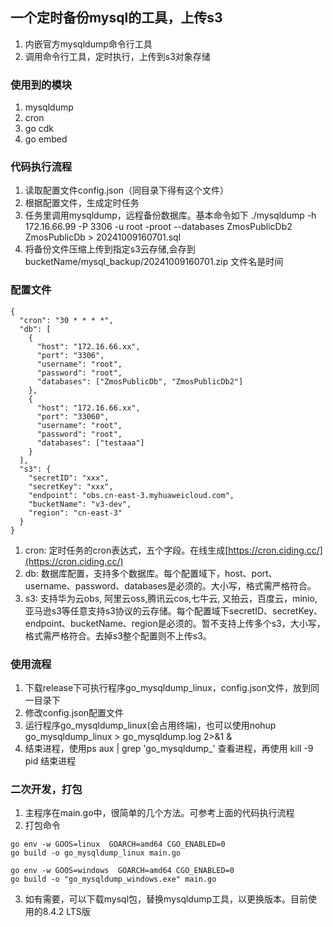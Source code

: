 
## 一个定时备份mysql的工具，上传s3
1. 内嵌官方mysqldump命令行工具
2. 调用命令行工具，定时执行，上传到s3对象存储

### 使用到的模块
1. mysqldump
2. cron
3. go cdk
4. go embed

### 代码执行流程
1. 读取配置文件config.json（同目录下得有这个文件）
2. 根据配置文件，生成定时任务
3. 任务里调用mysqldump，远程备份数据库。基本命令如下
   ./mysqldump -h 172.16.66.99 -P 3306 -u root -proot --databases ZmosPublicDb2 ZmosPublicDb > 20241009160701.sql
4. 将备份文件压缩上传到指定s3云存储,会存到bucketName/mysql_backup/20241009160701.zip 文件名是时间

### 配置文件
```
{
  "cron": "30 * * * *",
  "db": [
    {
      "host": "172.16.66.xx",
      "port": "3306",
      "username": "root",
      "password": "root",
      "databases": ["ZmosPublicDb", "ZmosPublicDb2"]
    },
    {
      "host": "172.16.66.xx",
      "port": "33060",
      "username": "root",
      "password": "root",
      "databases": ["testaaa"]
    }
  ],
  "s3": {
    "secretID": "xxx",
    "secretKey": "xxx",
    "endpoint": "obs.cn-east-3.myhuaweicloud.com",
    "bucketName": "v3-dev",
    "region": "cn-east-3"
  }
}
```
1. cron: 定时任务的cron表达式，五个字段。在线生成[https://cron.ciding.cc/](https://cron.ciding.cc/)
2. db: 数据库配置，支持多个数据库。每个配置域下，host、port、username、password、databases是必须的。大小写，格式需严格符合。
3. s3: 支持华为云obs, 阿里云oss,腾讯云cos,七牛云, 又拍云，百度云，minio,亚马逊s3等任意支持s3协议的云存储。每个配置域下secretID、secretKey、endpoint、bucketName、region是必须的。暂不支持上传多个s3，大小写，格式需严格符合。去掉s3整个配置则不上传s3。

### 使用流程
1. 下载release下可执行程序go_mysqldump_linux，config.json文件，放到同一目录下
2. 修改config.json配置文件
3. 运行程序go_mysqldump_linux(会占用终端)，也可以使用nohup go_mysqldump_linux > go_mysqldump.log 2>&1 &
4. 结束进程，使用ps aux | grep 'go_mysqldump_' 查看进程，再使用   kill -9 pid    结束进程

### 二次开发，打包
1. 主程序在main.go中，很简单的几个方法。可参考上面的代码执行流程
2. 打包命令
```
go env -w GOOS=linux  GOARCH=amd64 CGO_ENABLED=0
go build -o go_mysqldump_linux main.go

go env -w GOOS=windows  GOARCH=amd64 CGO_ENABLED=0
go build -o "go_mysqldump_windows.exe" main.go
```
3. 如有需要，可以下载mysql包，替换mysqldump工具，以更换版本。目前使用的8.4.2 LTS版